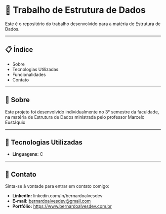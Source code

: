 # 🎲 Trabalho de Estrutura de Dados

Este é o repositório do trabalho desenvolvido para a matéria de Estrutura de Dados.

---

## 📋 Índice

- Sobre
- Tecnologias Utilizadas
- Funcionalidades
- Contato

---

## 🧐 Sobre

Este projeto foi desenvolvido individualmente no 3° semestre da faculdade, na matéria de Estrutura de Dados ministrada pelo professor Marcelo Eustáquio

---

## 🚀 Tecnologias Utilizadas

- **Linguagens:** C

---

## 👤 Contato
Sinta-se à vontade para entrar em contato comigo:

- **LinkedIn:** linkedin.com/in/bernardoalvesdev
- **E-mail:** bernardoalvesdev@gmail.com
- **Portfólio:** https://www.bernardoalvesdev.com.br
